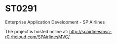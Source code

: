ST0291
======

Enterprise Application Development - SP Airlines

The project is hosted online at: http://spairlinesmvc-r0.rhcloud.com/SPAirlinesMVC/
